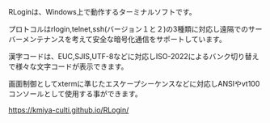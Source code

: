 RLoginは、Windows上で動作するターミナルソフトです。

プロトコルはrlogin,telnet,ssh(バージョン１と２)の3種類に対応し遠隔でのサーバーメンテナンスを考えて安全な暗号化通信をサポートしています。

漢字コードは、EUC,SJIS,UTF-8などに対応しISO-2022によるバンク切り替えで様々な文字コードが表示できます。

画面制御としてxtermに準じたエスケープシーケンスなどに対応しANSIやvt100コンソールとして使用する事ができます。

https://kmiya-culti.github.io/RLogin/
